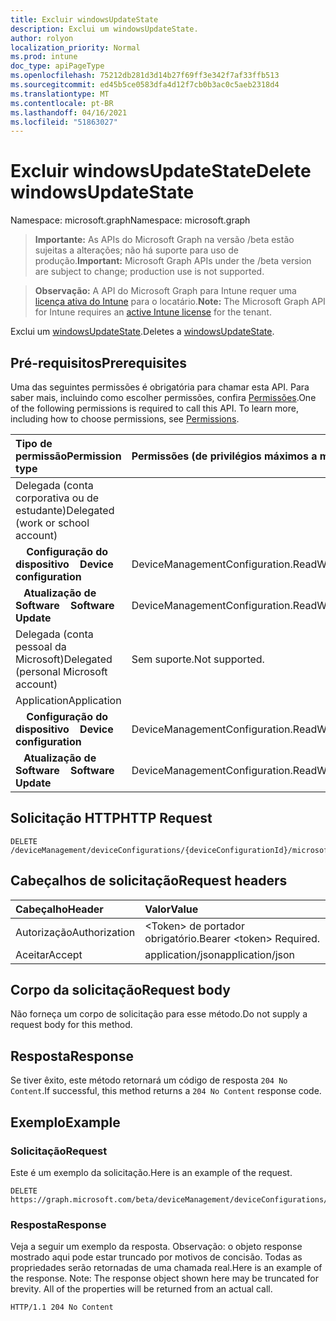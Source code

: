 ```yaml
---
title: Excluir windowsUpdateState
description: Exclui um windowsUpdateState.
author: rolyon
localization_priority: Normal
ms.prod: intune
doc_type: apiPageType
ms.openlocfilehash: 75212db281d3d14b27f69ff3e342f7af33ffb513
ms.sourcegitcommit: ed45b5ce0583dfa4d12f7cb0b3ac0c5aeb2318d4
ms.translationtype: MT
ms.contentlocale: pt-BR
ms.lasthandoff: 04/16/2021
ms.locfileid: "51863027"
---
```

# <a name="delete-windowsupdatestate"></a><span data-ttu-id="6262d-103">Excluir windowsUpdateState</span><span class="sxs-lookup"><span data-stu-id="6262d-103">Delete windowsUpdateState</span></span>

<span data-ttu-id="6262d-104">Namespace: microsoft.graph</span><span class="sxs-lookup"><span data-stu-id="6262d-104">Namespace: microsoft.graph</span></span>

> <span data-ttu-id="6262d-105">**Importante:** As APIs do Microsoft Graph na versão /beta estão sujeitas a alterações; não há suporte para uso de produção.</span><span class="sxs-lookup"><span data-stu-id="6262d-105">**Important:** Microsoft Graph APIs under the /beta version are subject to change; production use is not supported.</span></span>

> <span data-ttu-id="6262d-106">**Observação:** A API do Microsoft Graph para Intune requer uma [licença ativa do Intune](https://go.microsoft.com/fwlink/?linkid=839381) para o locatário.</span><span class="sxs-lookup"><span data-stu-id="6262d-106">**Note:** The Microsoft Graph API for Intune requires an [active Intune license](https://go.microsoft.com/fwlink/?linkid=839381) for the tenant.</span></span>

<span data-ttu-id="6262d-107">Exclui um [windowsUpdateState](../resources/intune-shared-windowsupdatestate.md).</span><span class="sxs-lookup"><span data-stu-id="6262d-107">Deletes a [windowsUpdateState](../resources/intune-shared-windowsupdatestate.md).</span></span>

## <a name="prerequisites"></a><span data-ttu-id="6262d-108">Pré-requisitos</span><span class="sxs-lookup"><span data-stu-id="6262d-108">Prerequisites</span></span>
<span data-ttu-id="6262d-p101">Uma das seguintes permissões é obrigatória para chamar esta API. Para saber mais, incluindo como escolher permissões, confira [Permissões](/graph/permissions-reference).</span><span class="sxs-lookup"><span data-stu-id="6262d-p101">One of the following permissions is required to call this API. To learn more, including how to choose permissions, see [Permissions](/graph/permissions-reference).</span></span>

|<span data-ttu-id="6262d-111">Tipo de permissão</span><span class="sxs-lookup"><span data-stu-id="6262d-111">Permission type</span></span>|<span data-ttu-id="6262d-112">Permissões (de privilégios máximos a mínimos)</span><span class="sxs-lookup"><span data-stu-id="6262d-112">Permissions (from most to least privileged)</span></span>|
|:---|:---|
|<span data-ttu-id="6262d-113">Delegada (conta corporativa ou de estudante)</span><span class="sxs-lookup"><span data-stu-id="6262d-113">Delegated (work or school account)</span></span>||
| <span data-ttu-id="6262d-114">&nbsp; &nbsp; **Configuração do dispositivo**</span><span class="sxs-lookup"><span data-stu-id="6262d-114">&nbsp; &nbsp; **Device configuration**</span></span> | <span data-ttu-id="6262d-115">DeviceManagementConfiguration.ReadWrite.All</span><span class="sxs-lookup"><span data-stu-id="6262d-115">DeviceManagementConfiguration.ReadWrite.All</span></span>|
| <span data-ttu-id="6262d-116">&nbsp;&nbsp; **Atualização de Software**</span><span class="sxs-lookup"><span data-stu-id="6262d-116">&nbsp; &nbsp; **Software Update**</span></span> | <span data-ttu-id="6262d-117">DeviceManagementConfiguration.ReadWrite.All</span><span class="sxs-lookup"><span data-stu-id="6262d-117">DeviceManagementConfiguration.ReadWrite.All</span></span>|
|<span data-ttu-id="6262d-118">Delegada (conta pessoal da Microsoft)</span><span class="sxs-lookup"><span data-stu-id="6262d-118">Delegated (personal Microsoft account)</span></span>|<span data-ttu-id="6262d-119">Sem suporte.</span><span class="sxs-lookup"><span data-stu-id="6262d-119">Not supported.</span></span>|
|<span data-ttu-id="6262d-120">Application</span><span class="sxs-lookup"><span data-stu-id="6262d-120">Application</span></span>||
| <span data-ttu-id="6262d-121">&nbsp; &nbsp; **Configuração do dispositivo**</span><span class="sxs-lookup"><span data-stu-id="6262d-121">&nbsp; &nbsp; **Device configuration**</span></span> | <span data-ttu-id="6262d-122">DeviceManagementConfiguration.ReadWrite.All</span><span class="sxs-lookup"><span data-stu-id="6262d-122">DeviceManagementConfiguration.ReadWrite.All</span></span>|
| <span data-ttu-id="6262d-123">&nbsp;&nbsp; **Atualização de Software**</span><span class="sxs-lookup"><span data-stu-id="6262d-123">&nbsp; &nbsp; **Software Update**</span></span> | <span data-ttu-id="6262d-124">DeviceManagementConfiguration.ReadWrite.All</span><span class="sxs-lookup"><span data-stu-id="6262d-124">DeviceManagementConfiguration.ReadWrite.All</span></span>|

## <a name="http-request"></a><span data-ttu-id="6262d-125">Solicitação HTTP</span><span class="sxs-lookup"><span data-stu-id="6262d-125">HTTP Request</span></span>
<!-- {
  "blockType": "ignored"
}
-->
``` http
DELETE /deviceManagement/deviceConfigurations/{deviceConfigurationId}/microsoft.graph.windowsUpdateForBusinessConfiguration/deviceUpdateStates/{windowsUpdateStateId}
```

## <a name="request-headers"></a><span data-ttu-id="6262d-126">Cabeçalhos de solicitação</span><span class="sxs-lookup"><span data-stu-id="6262d-126">Request headers</span></span>
|<span data-ttu-id="6262d-127">Cabeçalho</span><span class="sxs-lookup"><span data-stu-id="6262d-127">Header</span></span>|<span data-ttu-id="6262d-128">Valor</span><span class="sxs-lookup"><span data-stu-id="6262d-128">Value</span></span>|
|:---|:---|
|<span data-ttu-id="6262d-129">Autorização</span><span class="sxs-lookup"><span data-stu-id="6262d-129">Authorization</span></span>|<span data-ttu-id="6262d-130">&lt;Token&gt; de portador obrigatório.</span><span class="sxs-lookup"><span data-stu-id="6262d-130">Bearer &lt;token&gt; Required.</span></span>|
|<span data-ttu-id="6262d-131">Aceitar</span><span class="sxs-lookup"><span data-stu-id="6262d-131">Accept</span></span>|<span data-ttu-id="6262d-132">application/json</span><span class="sxs-lookup"><span data-stu-id="6262d-132">application/json</span></span>|

## <a name="request-body"></a><span data-ttu-id="6262d-133">Corpo da solicitação</span><span class="sxs-lookup"><span data-stu-id="6262d-133">Request body</span></span>
<span data-ttu-id="6262d-134">Não forneça um corpo de solicitação para esse método.</span><span class="sxs-lookup"><span data-stu-id="6262d-134">Do not supply a request body for this method.</span></span>

## <a name="response"></a><span data-ttu-id="6262d-135">Resposta</span><span class="sxs-lookup"><span data-stu-id="6262d-135">Response</span></span>
<span data-ttu-id="6262d-136">Se tiver êxito, este método retornará um código de resposta `204 No Content`.</span><span class="sxs-lookup"><span data-stu-id="6262d-136">If successful, this method returns a `204 No Content` response code.</span></span>

## <a name="example"></a><span data-ttu-id="6262d-137">Exemplo</span><span class="sxs-lookup"><span data-stu-id="6262d-137">Example</span></span>

### <a name="request"></a><span data-ttu-id="6262d-138">Solicitação</span><span class="sxs-lookup"><span data-stu-id="6262d-138">Request</span></span>
<span data-ttu-id="6262d-139">Este é um exemplo da solicitação.</span><span class="sxs-lookup"><span data-stu-id="6262d-139">Here is an example of the request.</span></span>
``` http
DELETE https://graph.microsoft.com/beta/deviceManagement/deviceConfigurations/{deviceConfigurationId}/microsoft.graph.windowsUpdateForBusinessConfiguration/deviceUpdateStates/{windowsUpdateStateId}
```

### <a name="response"></a><span data-ttu-id="6262d-140">Resposta</span><span class="sxs-lookup"><span data-stu-id="6262d-140">Response</span></span>
<span data-ttu-id="6262d-p102">Veja a seguir um exemplo da resposta. Observação: o objeto response mostrado aqui pode estar truncado por motivos de concisão. Todas as propriedades serão retornadas de uma chamada real.</span><span class="sxs-lookup"><span data-stu-id="6262d-p102">Here is an example of the response. Note: The response object shown here may be truncated for brevity. All of the properties will be returned from an actual call.</span></span>
``` http
HTTP/1.1 204 No Content
```







